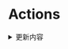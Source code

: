 # Actions


<details> 
    <summary>更新内容</summary>

- [QiuChenlyOpenSource/QQFlacMusicDownloader](https://github.com/QiuChenlyOpenSource/QQFlacMusicDownloader) (Updated: 4f5c1e4741a5a5c8e5181c7d956bd8394a7a4dc9)

</details>
